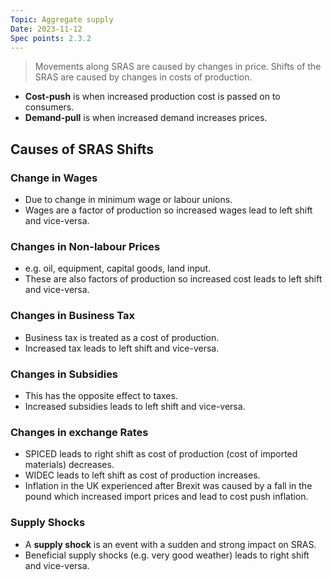 ```yaml
---
Topic: Aggregate supply
Date: 2023-11-12
Spec points: 2.3.2
---
```

> Movements along SRAS are caused by changes in price.
> Shifts of the SRAS are caused by changes in costs of production.
* **Cost-push** is when increased production cost is passed on to consumers.
* **Demand-pull** is when increased demand increases prices.

## Causes of SRAS Shifts

### Change in Wages

* Due to change in minimum wage or labour unions.
* Wages are a factor of production so increased wages lead to left shift and vice-versa.

### Changes in Non-labour Prices

* e.g. oil, equipment, capital goods, land input.
* These are also factors of production so increased cost leads to left shift and vice-versa.

### Changes in Business Tax

* Business tax is treated as a cost of production.
* Increased tax leads to left shift and vice-versa.

### Changes in Subsidies

* This has the opposite effect to taxes.
* Increased subsidies leads to left shift and vice-versa.

### Changes in exchange Rates

* SPICED leads to right shift as cost of production (cost of imported materials) decreases.
* WIDEC leads to left shift as cost of production increases.
* Inflation in the UK experienced after Brexit was caused by a fall in the pound which increased import prices and lead to cost push inflation.

### Supply Shocks

* A **supply shock** is an event with a sudden and strong impact on SRAS.
* Beneficial supply shocks (e.g. very good weather) leads to right shift and vice-versa.
